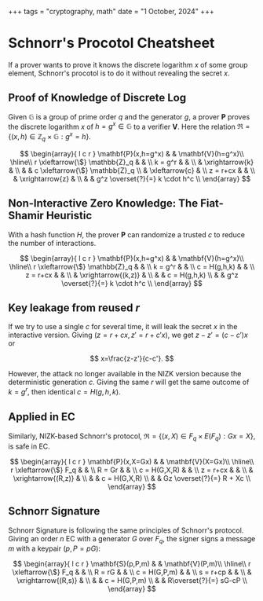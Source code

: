 +++
tags = "cryptography, math"
date = "1 October, 2024"
+++

# Schnorr's Procotol Cheatsheet

If a prover wants to prove it knows the discrete logarithm $x$ of some group element, Schnorr's procotol is to do it without revealing the secret $x$.

## Proof of Knowledge of Discrete Log

Given $\mathbb{G}$ is a group of prime order $q$ and the generator $g$, a prover $\mathbf{P}$ proves the discrete logarithm $x$ of $h=g^x \in \mathbb{G}$ to a verifier $\mathbf{V}$. Here the relation $\mathfrak{R} = \{ (x,h) \in \mathbb{Z}_q \times \mathbb{G} : g^x=h \}$.

$$
\begin{array}{ l c r }
\mathbf{P}(x,h=g^x) &  & \mathbf{V}(h=g^x)\\
\hline\\
r \xleftarrow{\$} \mathbb{Z}_q &  & \\
k = g^r &  & \\
 & \xrightarrow{k} & \\
 &  & c \xleftarrow{\$} \mathbb{Z}_q \\
 & \xleftarrow{c} & \\
z = r+cx &  & \\
 & \xrightarrow{z} & \\
 &  & g^z \overset{?}{=} k \cdot h^c \\
\end{array}
$$

## Non-Interactive Zero Knowledge: The Fiat-Shamir Heuristic

With a hash function $H$, the prover $\mathbf{P}$ can randomize a trusted $c$ to reduce the number of interactions.

$$
\begin{array}{ l c r }
\mathbf{P}(x,h=g^x) &  & \mathbf{V}(h=g^x)\\
\hline\\
r \xleftarrow{\$} \mathbb{Z}_q &  & \\
k = g^r &  & \\
c = H(g,h,k) &  & \\
z = r+cx &  & \\
 & \xrightarrow{(k,z)} & \\
 &  & c = H(g,h,k) \\
 &  & g^z \overset{?}{=} k \cdot h^c \\
\end{array}
$$

## Key leakage from reused $r$

If we try to use a single $c$ for several time, it will leak the secret $x$ in the interactive version. Giving $(z=r+cx,z'=r+c'x)$, we get $z-z'=(c-c')x$ or

$$
x=\frac{z-z'}{c-c'}.
$$

However, the attack no longer available in the NIZK version because the deterministic generation $c$. Giving the same $r$ will get the same outcome of $k=g^r$, then identical $c = H(g,h,k)$.

## Applied in EC

Similarly, NIZK-based Schnorr's protocol, $\mathfrak{R} = \{ (x,X) \in F_q \times E(F_q) : Gx=X \}$, is safe in EC.

$$
\begin{array}{ l c r }
\mathbf{P}(x,X=Gx) &  & \mathbf{V}(X=Gx)\\
\hline\\
r \xleftarrow{\$} F_q &  & \\
R = Gr &  & \\
c = H(G,X,R) &  & \\
z = r+cx &  & \\
 & \xrightarrow{(R,z)} & \\
 &  & c = H(G,X,R) \\
 &  & Gz \overset{?}{=} R + Xc \\
\end{array}
$$

## Schnorr Signature

Schnorr Signature is following the same principles of Schnorr's protocol. Giving an order $n$ EC with a generator $G$ over $F_q$, the signer signs a message $m$ with a keypair $(p, P=pG)$:

$$
\begin{array}{ l c r }
\mathbf{S}(p,P,m) &  & \mathbf{V}(P,m)\\
\hline\\
r \xleftarrow{\$} F_q &  & \\
R = rG &  & \\
c = H(G,P,m) &  & \\
s = r+cp &  & \\
 & \xrightarrow{(R,s)} & \\
 &  & c = H(G,P,m) \\
 &  & R\overset{?}{=} sG-cP \\
\end{array}
$$

